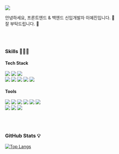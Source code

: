 
<br />

<img src="https://img.shields.io/badge/pos03167@naver.com-FF3670?style=flat-square&logo=gmail&logoColor=white"/>

안녕하세요, 프론트엔드 & 백엔드 신입개발자 이예진입니다. 👋 <br />
잘 부탁드립니다. 💖




<br />
<br />

### Skills 👩🏻‍💻

#### Tech Stack
<img src="https://img.shields.io/badge/SPRING-6DB33F?style=flat-square&logo=spring&logoColor=white"/> <img src="https://img.shields.io/badge/SPRING BOOT-6DB33F?style=flat-square&logo=springboot&logoColor=white"/> <img src="https://img.shields.io/badge/Java-007396?style=flat-square&logo=JAVA&logoColor=white" /> <br />
<img src="https://img.shields.io/badge/REACT-20232a?style=flat-square&logo=react&logoColor=61DAFB"/> <img src="https://img.shields.io/badge/HTML-E34F26?style=flat-square&logo=html5&logoColor=white"/> <img src="https://img.shields.io/badge/JAVA SCRIPT-F7DF1E?style=flat-square&logo=javascript&logoColor=white"/> <img src="https://img.shields.io/badge/CSS-1572B6?style=flat-square&logo=css3&logoColor=white"/> <img src="https://img.shields.io/badge/SCSS-CC6699?style=flat-square&logo=sass&logoColor=white"/> 

#### Tools
<img src="https://img.shields.io/badge/VSCODE-6DB33F?style=flat-square&logo=VSCODE&logoColor=white" /> <img src="https://img.shields.io/badge/ECLIPSE-2C2255?style=flat-square&logo=eclipseide&logoColor=white" /> <img src="https://img.shields.io/badge/INTELLIJ-000000?style=flat-square&logo=intellijidea&logoColor=white" /> <img src="https://img.shields.io/badge/MYSQL-4479A1?style=flat-square&logo=mysql&logoColor=white" /> <img src="https://img.shields.io/badge/MARIA DB-003545?style=flat-square&logo=mariadb&logoColor=white" /> <img src="https://img.shields.io/badge/AWS-232F3E?style=flat-square&logo=amazonwebservices&logoColor=white" /> <br />
<img src="https://img.shields.io/badge/NOTION-000000?style=flat-square&logo=notion&logoColor=white"/> <img src="https://img.shields.io/badge/GITHUB-181717?style=flat-square&logo=github&logoColor=white"/> <img src="https://img.shields.io/badge/GIT-F05032?style=flat-square&logo=git&logoColor=white"/>  <br />


<br />
<br />

### GitHub Stats 💡  <br />
[![Top Langs](https://github-readme-stats.vercel.app/api/top-langs/?username=yaejin12&layout=compact)](https://github.com/yaejin12/github-readme-stats)




